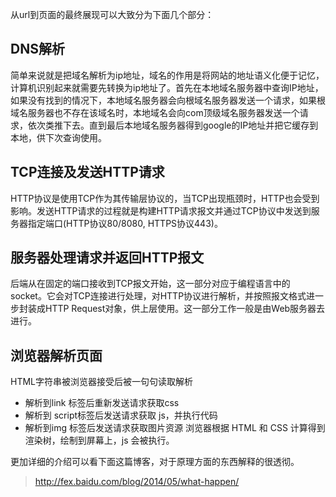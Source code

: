 从url到页面的最终展现可以大致分为下面几个部分：

## DNS解析
简单来说就是把域名解析为ip地址，域名的作用是将网站的地址语义化便于记忆，计算机识别起来就需要先转换为ip地址了。首先在本地域名服务器中查询IP地址，如果没有找到的情况下，本地域名服务器会向根域名服务器发送一个请求，如果根域名服务器也不存在该域名时，本地域名会向com顶级域名服务器发送一个请求，依次类推下去。直到最后本地域名服务器得到google的IP地址并把它缓存到本地，供下次查询使用。

## TCP连接及发送HTTP请求
HTTP协议是使用TCP作为其传输层协议的，当TCP出现瓶颈时，HTTP也会受到影响。发送HTTP请求的过程就是构建HTTP请求报文并通过TCP协议中发送到服务器指定端口(HTTP协议80/8080, HTTPS协议443)。

## 服务器处理请求并返回HTTP报文
后端从在固定的端口接收到TCP报文开始，这一部分对应于编程语言中的socket。它会对TCP连接进行处理，对HTTP协议进行解析，并按照报文格式进一步封装成HTTP Request对象，供上层使用。这一部分工作一般是由Web服务器去进行。

## 浏览器解析页面
HTML字符串被浏览器接受后被一句句读取解析
- 解析到link 标签后重新发送请求获取css
- 解析到 script标签后发送请求获取 js，并执行代码
- 解析到img 标签后发送请求获取图片资源
浏览器根据 HTML 和 CSS 计算得到渲染树，绘制到屏幕上，js 会被执行。


更加详细的介绍可以看下面这篇博客，对于原理方面的东西解释的很透彻。
>http://fex.baidu.com/blog/2014/05/what-happen/
